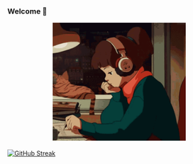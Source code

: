 ### Welcome 👋

<div style="display: flex; justify-content: center; margin-bottom: 20px;">
  <img src="img/lofi-girl.gif" alt="Lofi Girl" width="300">
</div>

<p align="center">

  [![GitHub Streak](https://streak-stats.demolab.com?user=jennisung&theme=submarine-flowers)](https://git.io/streak-stats)
</p>